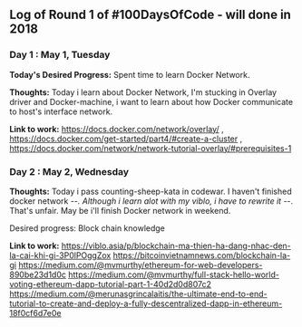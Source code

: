 ## Log of Round 1 of #100DaysOfCode - will done in 2018

### Day 1 : May 1, Tuesday

**Today's Desired Progress:** Spent time to learn Docker Network.

**Thoughts:** Today i learn about Docker Network, I'm stucking in Overlay driver and Docker-machine, i want to learn about how Docker communicate to host's interface network.

**Link to work:** https://docs.docker.com/network/overlay/ ,  https://docs.docker.com/get-started/part4/#create-a-cluster , https://docs.docker.com/network/network-tutorial-overlay/#prerequisites-1

### Day 2 : May 2, Wednesday

**Thoughts:** Today i pass counting-sheep-kata in codewar. I haven't finished docker network -_-. Although i learn alot with my viblo, i have to rewrite it -_-. That's unfair. May be i'll finish Docker network in weekend.

Desired progress: Block chain knowledge

**Link to work:** https://viblo.asia/p/blockchain-ma-thien-ha-dang-nhac-den-la-cai-khi-gi-3P0lPOggZox
https://bitcoinvietnamnews.com/blockchain-la-gi
https://medium.com/@mvmurthy/ethereum-for-web-developers-890be23d1d0c
https://medium.com/@mvmurthy/full-stack-hello-world-voting-ethereum-dapp-tutorial-part-1-40d2d0d807c2
https://medium.com/@merunasgrincalaitis/the-ultimate-end-to-end-tutorial-to-create-and-deploy-a-fully-descentralized-dapp-in-ethereum-18f0cf6d7e0e




